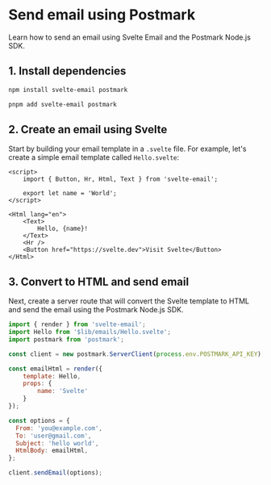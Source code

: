 # Send email using Postmark

Learn how to send an email using Svelte Email and the Postmark Node.js SDK.

## 1. Install dependencies

```bash title="npm"|copy
npm install svelte-email postmark
```

```bash title="pnpm"|copy
pnpm add svelte-email postmark
```

## 2. Create an email using Svelte

Start by building your email template in a `.svelte` file. For example, let's create a simple email template called `Hello.svelte`:

```svelte title="src/$lib/emails/Hello.svelte"
<script>
	import { Button, Hr, Html, Text } from 'svelte-email';

	export let name = 'World';
</script>

<Html lang="en">
	<Text>
		Hello, {name}!
	</Text>
	<Hr />
	<Button href="https://svelte.dev">Visit Svelte</Button>
</Html>
```

## 3. Convert to HTML and send email

Next, create a server route that will convert the Svelte template to HTML and send the email using the Postmark Node.js SDK.

```js title="src/routes/emails/hello/+server.js"
import { render } from 'svelte-email';
import Hello from '$lib/emails/Hello.svelte';
import postmark from 'postmark';

const client = new postmark.ServerClient(process.env.POSTMARK_API_KEY);

const emailHtml = render({
	template: Hello,
	props: {
		name: 'Svelte'
	}
});

const options = {
  From: 'you@example.com',
  To: 'user@gmail.com',
  Subject: 'hello world',
  HtmlBody: emailHtml,
};

client.sendEmail(options);
```
